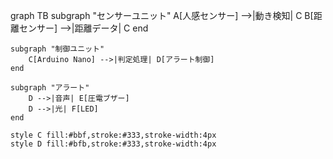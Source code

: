 graph TB
    subgraph "センサーユニット"
        A[人感センサー] -->|動き検知| C
        B[距離センサー] -->|距離データ| C
    end

    subgraph "制御ユニット"
        C[Arduino Nano] -->|判定処理| D[アラート制御]
    end

    subgraph "アラート"
        D -->|音声| E[圧電ブザー]
        D -->|光| F[LED]
    end

    style C fill:#bbf,stroke:#333,stroke-width:4px
    style D fill:#bfb,stroke:#333,stroke-width:4px

